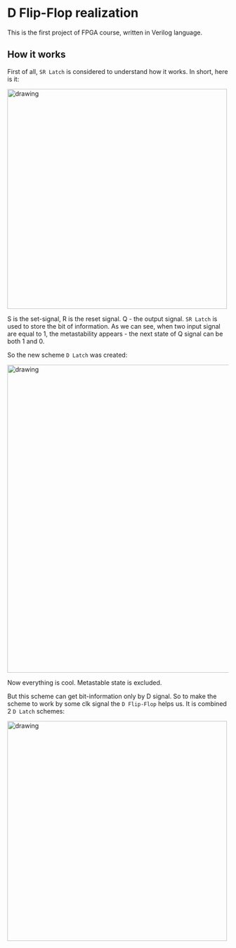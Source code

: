 # D Flip-Flop realization

This is the first project of FPGA course, written in Verilog language.

## How it works

First of all, `SR Latch` is considered to understand how it works.
In short, here is it:

<img src="https://i.stack.imgur.com/HKd5r.jpg" alt="drawing" width="500"/>

S is the set-signal, R is the reset signal. Q - the output signal. `SR Latch` is used to store the bit of information. As we can see, when two input signal are equal to 1, the metastability appears - the next state of Q signal can be both 1 and 0. 

So the new scheme `D Latch` was created: 

<img src="https://community.cadence.com/cfs-file/__key/telligent-evolution-components-attachments/00-27-00-00-00-03-00-42/04181.png" alt="drawing" width="700"/>

Now everything is cool. Metastable state is excluded. 

But this scheme can get bit-information only by D signal. So to make the scheme to work by some clk signal the `D Flip-Flop` helps us. It is combined 2 `D Latch` schemes:

<img src="https://www.researchgate.net/publication/268588476/figure/fig2/AS:355230110765056@1461704866050/Master-slave-positive-edge-triggered-D-flip-flop-circuit-using-D-latches.png" alt="drawing" width="500"/>


